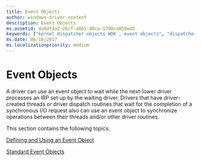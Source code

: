 ```yaml
---
title: Event Objects
author: windows-driver-content
description: Event Objects
ms.assetid: da9df4a2-26cf-4861-80ca-1790ca059e45
keywords: ["kernel dispatcher objects WDK , event objects", "dispatcher objects WDK kernel , event objects", "event objects WDK kernel"]
ms.date: 06/16/2017
ms.localizationpriority: medium
---
```


# Event Objects





A driver can use an event object to wait while the next-lower driver processes an IRP set up by the waiting driver. Drivers that have driver-created threads or driver dispatch routines that wait for the completion of a synchronous I/O request also can use an event object to synchronize operations between their threads and/or other driver routines.

This section contains the following topics:

[Defining and Using an Event Object](defining-and-using-an-event-object.md)

[Standard Event Objects](standard-event-objects.md)

 

 




